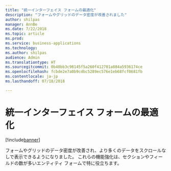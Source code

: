 ```yaml
---
title: "統一インターフェイス フォームの最適化"
description: "フォームやグリッドのデータ密度が改善されました"
author: shilpas
manager: AnnBe
ms.date: 7/22/2018
ms.topic: article
ms.prod: 
ms.service: business-applications
ms.technology: 
ms.author: shilpas
audience: Admin
ms.translationtype: HT
ms.sourcegitcommit: 0b40bb3c98145f5a260f412701a884a5936174ce
ms.openlocfilehash: fcbde2e7a0b9cdbc5289ec576e1eb68fcf0681fb
ms.contentlocale: ja-jp
ms.lasthandoff: 07/18/2018

---
```

# <a name="unified-interface-form-optimizations"></a>統一インターフェイス フォームの最適化


[!include[banner](../../includes/banner.md)]

フォームやグリッドのデータ密度が改善され、より多くのデータをスクロールなしで表示できるようになりました。 これらの機能強化は、セクションやフィールドの数が多いエンティティ フォームで特に役立ちます。


